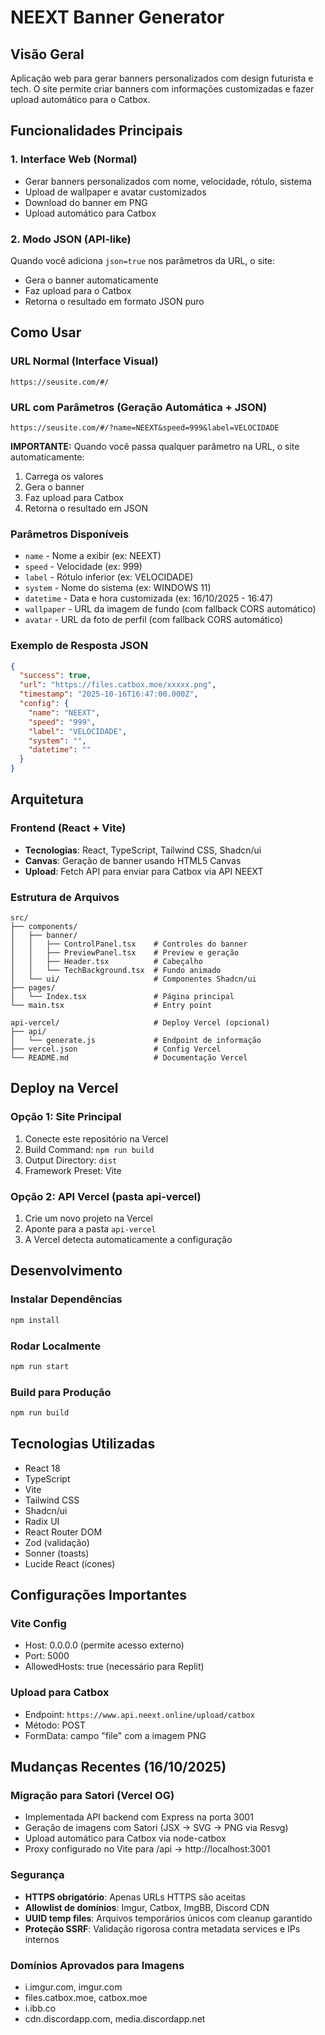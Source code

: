 # NEEXT Banner Generator

## Visão Geral
Aplicação web para gerar banners personalizados com design futurista e tech. O site permite criar banners com informações customizadas e fazer upload automático para o Catbox.

## Funcionalidades Principais

### 1. Interface Web (Normal)
- Gerar banners personalizados com nome, velocidade, rótulo, sistema
- Upload de wallpaper e avatar customizados
- Download do banner em PNG
- Upload automático para Catbox

### 2. Modo JSON (API-like)
Quando você adiciona `json=true` nos parâmetros da URL, o site:
- Gera o banner automaticamente
- Faz upload para o Catbox
- Retorna o resultado em formato JSON puro

## Como Usar

### URL Normal (Interface Visual)
```
https://seusite.com/#/
```

### URL com Parâmetros (Geração Automática + JSON)
```
https://seusite.com/#/?name=NEEXT&speed=999&label=VELOCIDADE
```

**IMPORTANTE:** Quando você passa qualquer parâmetro na URL, o site automaticamente:
1. Carrega os valores
2. Gera o banner
3. Faz upload para Catbox
4. Retorna o resultado em JSON

### Parâmetros Disponíveis
- `name` - Nome a exibir (ex: NEEXT)
- `speed` - Velocidade (ex: 999)
- `label` - Rótulo inferior (ex: VELOCIDADE)
- `system` - Nome do sistema (ex: WINDOWS 11)
- `datetime` - Data e hora customizada (ex: 16/10/2025 - 16:47)
- `wallpaper` - URL da imagem de fundo (com fallback CORS automático)
- `avatar` - URL da foto de perfil (com fallback CORS automático)

### Exemplo de Resposta JSON
```json
{
  "success": true,
  "url": "https://files.catbox.moe/xxxxx.png",
  "timestamp": "2025-10-16T16:47:00.000Z",
  "config": {
    "name": "NEEXT",
    "speed": "999",
    "label": "VELOCIDADE",
    "system": "",
    "datetime": ""
  }
}
```

## Arquitetura

### Frontend (React + Vite)
- **Tecnologias**: React, TypeScript, Tailwind CSS, Shadcn/ui
- **Canvas**: Geração de banner usando HTML5 Canvas
- **Upload**: Fetch API para enviar para Catbox via API NEEXT

### Estrutura de Arquivos
```
src/
├── components/
│   ├── banner/
│   │   ├── ControlPanel.tsx    # Controles do banner
│   │   ├── PreviewPanel.tsx    # Preview e geração
│   │   ├── Header.tsx          # Cabeçalho
│   │   └── TechBackground.tsx  # Fundo animado
│   └── ui/                     # Componentes Shadcn/ui
├── pages/
│   └── Index.tsx               # Página principal
└── main.tsx                    # Entry point

api-vercel/                     # Deploy Vercel (opcional)
├── api/
│   └── generate.js             # Endpoint de informação
├── vercel.json                 # Config Vercel
└── README.md                   # Documentação Vercel
```

## Deploy na Vercel

### Opção 1: Site Principal
1. Conecte este repositório na Vercel
2. Build Command: `npm run build`
3. Output Directory: `dist`
4. Framework Preset: Vite

### Opção 2: API Vercel (pasta api-vercel)
1. Crie um novo projeto na Vercel
2. Aponte para a pasta `api-vercel`
3. A Vercel detecta automaticamente a configuração

## Desenvolvimento

### Instalar Dependências
```bash
npm install
```

### Rodar Localmente
```bash
npm run start
```

### Build para Produção
```bash
npm run build
```

## Tecnologias Utilizadas
- React 18
- TypeScript
- Vite
- Tailwind CSS
- Shadcn/ui
- Radix UI
- React Router DOM
- Zod (validação)
- Sonner (toasts)
- Lucide React (ícones)

## Configurações Importantes

### Vite Config
- Host: 0.0.0.0 (permite acesso externo)
- Port: 5000
- AllowedHosts: true (necessário para Replit)

### Upload para Catbox
- Endpoint: `https://www.api.neext.online/upload/catbox`
- Método: POST
- FormData: campo "file" com a imagem PNG

## Mudanças Recentes (16/10/2025)

### Migração para Satori (Vercel OG)
- Implementada API backend com Express na porta 3001
- Geração de imagens com Satori (JSX → SVG → PNG via Resvg)
- Upload automático para Catbox via node-catbox
- Proxy configurado no Vite para /api → http://localhost:3001

### Segurança
- **HTTPS obrigatório**: Apenas URLs HTTPS são aceitas
- **Allowlist de domínios**: Imgur, Catbox, ImgBB, Discord CDN
- **UUID temp files**: Arquivos temporários únicos com cleanup garantido
- **Proteção SSRF**: Validação rigorosa contra metadata services e IPs internos

### Domínios Aprovados para Imagens
- i.imgur.com, imgur.com
- files.catbox.moe, catbox.moe
- i.ibb.co
- cdn.discordapp.com, media.discordapp.net

